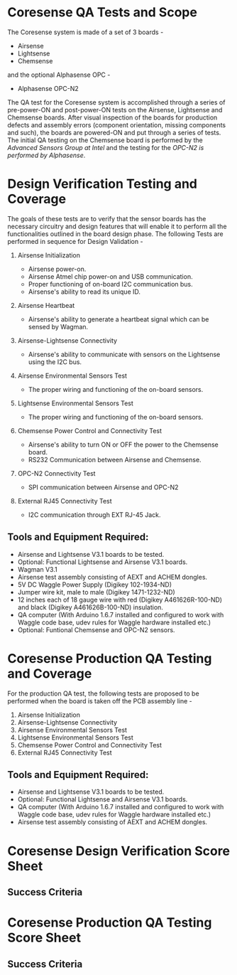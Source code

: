 # Coresense QA Tests and Scope

The Coresense system is made of a set of 3 boards -
*   Airsense
*   Lightsense
*   Chemsense

and the optional Alphasense OPC -

*   Alphasense OPC-N2

The QA test for the Coresense system is accomplished through a series of pre-power-ON and post-power-ON
tests on the Airsense, Lightsense and Chemsense boards. After visual inspection of the boards for
production defects and assembly errors (component orientation, missing components and such), the boards
are powered-ON and put through a series of tests. The initial QA testing on the Chemsense board is performed
by the *Advanced Sensors Group at Intel* and the testing for the *OPC-N2 is performed by Alphasense*.

# Design Verification Testing and Coverage

The goals of these tests are to verify that the sensor boards has the necessary circuitry and
design features that will enable it to perform all the functionalities outlined in the board design
phase. The following Tests are performed in sequence for Design Validation - </br>

1.  Airsense Initialization
    - Airsense power-on.
    - Airsense Atmel chip power-on and USB communication.
    - Proper functioning of on-board I2C communication bus.
    - Airsense's ability to read its unique ID.

2.  Airsense Heartbeat
    -  Airsense's ability to generate a heartbeat signal which can be sensed by Wagman.

3.  Airsense-Lightsense Connectivity
    - Airsense's ability to communicate with sensors on the Lightsense using the I2C bus.

3.  Airsense Environmental Sensors Test
    - The proper wiring and functioning of the on-board sensors.

4.  Lightsense Environmental Sensors Test
    - The proper wiring and functioning of the on-board sensors.

5.  Chemsense Power Control and Connectivity Test
    - Airsense's ability to turn ON or OFF the power to the Chemsense board.
    - RS232 Communication between Airsense and Chemsense.

6. OPC-N2 Connectivity Test
    - SPI communication between Airsense and OPC-N2

7. External RJ45 Connectivity Test
    -  I2C communication through EXT RJ-45 Jack.

## Tools and Equipment Required:
*   Airsense and Lightsense V3.1 boards to be tested.
*   Optional: Functional Lightsense and Airsense V3.1 boards.
*   Wagman V3.1
*   Airsense test assembly consisting of AEXT and ACHEM dongles.
*   5V DC Waggle Power Supply (Digikey 102-1934-ND)
*   Jumper wire kit, male to male (Digikey 1471-1232-ND)
*   12 inches each of 18 gauge wire with red (Digikey A461626R-100-ND) and black (Digikey A461626B-100-ND) insulation.
*   QA computer (With Arduino 1.6.7 installed and configured to work with Waggle code base, udev rules for Waggle hardware installed etc.)
*   Optional: Funtional Chemsense and OPC-N2 sensors.

# Coresense Production QA Testing and Coverage

For the production QA test, the following tests are proposed to be performed when the board is
taken off the PCB assembly line -</br>

1.  Airsense Initialization
2.  Airsense-Lightsense Connectivity
3.  Airsense Environmental Sensors Test
4.  Lightsense Environmental Sensors Test
5.  Chemsense Power Control and Connectivity Test
6.  External RJ45 Connectivity Test

## Tools and Equipment Required:
*   Airsense and Lightsense V3.1 boards to be tested.
*   Optional: Functional Lightsense and Airsense V3.1 boards.
*   QA computer (With Arduino 1.6.7 installed and configured to work with Waggle code base, udev rules for Waggle hardware installed etc.)
*   Airsense test assembly consisting of AEXT and ACHEM dongles.


# Coresense Design Verification Score Sheet

## Success Criteria

# Coresense Production QA Testing Score Sheet

## Success Criteria
